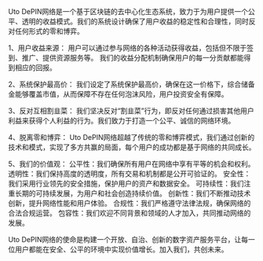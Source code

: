 Uto DePIN网络是一个基于区块链的去中心化生态系统，致力于为用户提供一个公平、透明的收益模式。我们的系统设计确保了用户收益的稳定性和合理性，同时反对任何形式的零和博弈。

1、用户收益来源：
用户可以通过参与网络的各种活动获得收益，包括但不限于签到、推广、提供资源服务等。
我们的收益分配机制确保用户的每一分贡献都能得到相应的回报。

2、系统保护最高价：
我们设定了系统保护最高价，确保在这一价格下，综合储备金能够覆盖市值，从而保障不存在任何泡沫风险，用户投资安全有保障。

3、反对互相割韭菜：
我们坚决反对“割韭菜”行为，即反对任何通过损害其他用户利益来获得个人利益的行为。我们致力于打造一个公平、诚信的网络环境。

4、脱离零和博弈：
Uto DePIN网络超越了传统的零和博弈模式，我们通过创新的技术和模式，实现了多方共赢的局面，每个用户的成功都是基于网络的共同成长。

5、我们的价值观：
公平性：我们确保所有用户在网络中享有平等的机会和权利。
透明性：我们保持高度的透明度，所有交易和机制都是公开可验证的。
安全性：我们采用行业领先的安全措施，保护用户的资产和数据安全。
可持续性：我们注重长期的可持续发展，为用户和社会创造持续价值。
创新性：我们不断推动技术创新，提升网络性能和用户体验。
合规性：我们严格遵守法律法规，确保网络的合法合规运营。
包容性：我们欢迎不同背景和领域的人才加入，共同推动网络的发展。

Uto DePIN网络的使命是构建一个开放、自治、创新的数字资产服务平台，让每一位用户都能在安全、公平的环境中实现价值增长。加入我们，共创未来。
